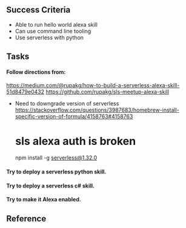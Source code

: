 ## Success Criteria

- Able to run hello world alexa skill
- Can use command line tooling
- Use serverless with python

## Tasks

#### Follow directions from:
https://medium.com/@rupakg/how-to-build-a-serverless-alexa-skill-51d8479e0432
https://github.com/rupakg/sls-meetup-alexa-skill

* Need to downgrade version of serverless
https://stackoverflow.com/questions/3987683/homebrew-install-specific-version-of-formula/4158763#4158763

    # sls alexa auth is broken
    npm install -g serverless@1.32.0

#### Try to deploy a serverless python skill.

#### Try to deploy a serverless c# skill.

#### Try to make it Alexa enabled.


## Reference


